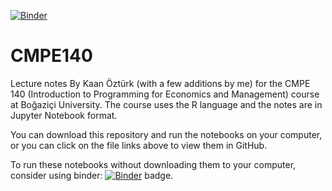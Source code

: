 [![Binder](https://mybinder.org/badge.svg)](https://mybinder.org/v2/gh/mkozturk/CMPE140/master)
# CMPE140
Lecture notes By Kaan Öztürk (with a few additions by me) for the CMPE 140 (Introduction to Programming for Economics and Management) course at Boğaziçi University. The course uses the R language and the notes are in Jupyter Notebook format.

You can download this repository and run the notebooks on your computer, or you can click on the file links above to view them in GitHub.

To run these notebooks without downloading them to your computer, consider using binder: [![Binder](https://mybinder.org/badge.svg)](https://mybinder.org/v2/gh/mkozturk/CMPE140/master) badge.
